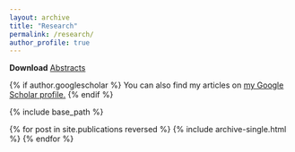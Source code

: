 ```yaml
---
layout: archive
title: "Research"
permalink: /research/
author_profile: true
---
```


**Download**
[Abstracts](https://zdinakmg.github.io/files/zdinakmg_abstract.pdf)

{% if author.googlescholar %}
  You can also find my articles on <u><a href="{{author.googlescholar}}">my Google Scholar profile</a>.</u>
{% endif %}

{% include base_path %}

{% for post in site.publications reversed %}
  {% include archive-single.html %}
{% endfor %}
